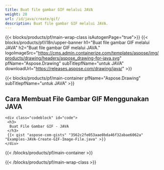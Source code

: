 ```yaml
---
title: Buat file gambar GIF melalui JAVA
weight: 20
url: /id/java/create/gif/
description: Buat file gambar GIF melalui JAVA.
---
```


{{< blocks/products/pf/main-wrap-class isAutogenPage="true">}}
{{< blocks/products/pf/i18n/upper-banner h1="Buat file gambar GIF melalui JAVA" h2="Buat file gambar GIF melalui JAVA." logoImageSrc="https://cms.admin.containerize.com/templates/aspose/img/products/drawing/headers/aspose_drawing-for-java.svg" pfName="Aspose.Drawing" subTitlepfName="untuk JAVA" downloadUrl="https://releases.aspose.com/drawing/java/" >}}

{{< blocks/products/pf/main-container pfName="Aspose.Drawing" subTitlepfName="untuk JAVA" >}}

<h2>Cara Membuat File Gambar GIF Menggunakan JAVA</h2>

    <div class="codeblock" id="code">
     <h3>
      Buat File Gambar GIF - JAVA
     </h3>
     {{< gist "aspose-com-gists" "3562c2fe053aae0bda46f32abae6062a" "Examples-JAVA-Create-GIF-Image-File.java" >}}
    </div>

{{< /blocks/products/pf/main-container >}}


{{< /blocks/products/pf/main-wrap-class >}}
